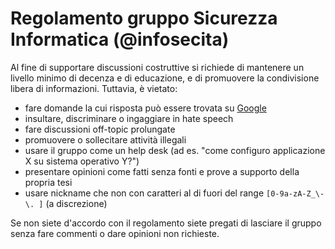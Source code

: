 # Regolamento gruppo Sicurezza Informatica (@infosecita)

Al fine di supportare discussioni costruttive si richiede di mantenere un livello minimo di decenza e di educazione, e di promuovere la condivisione libera di informazioni. Tuttavia, è vietato:

- fare domande la cui risposta può essere trovata su [Google](https://google.it)
- insultare, discriminare o ingaggiare in hate speech
- fare discussioni off-topic prolungate
- promuovere o sollecitare attività illegali
- usare il gruppo come un help desk (ad es. "come configuro applicazione X su sistema operativo Y?")
- presentare opinioni come fatti senza fonti e prove a supporto della propria tesi
- usare nickname che non con caratteri al di fuori del range `[0-9a-zA-Z_\-\. ]` (a discrezione)

Se non siete d'accordo con il regolamento siete pregati di lasciare il gruppo senza fare commenti o dare opinioni non richieste.
